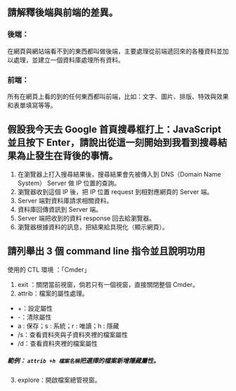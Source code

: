 ## 請解釋後端與前端的差異。
### 後端：
在網頁與網站端看不到的東西都叫做後端，主要處理從前端遞回來的各種資料並加以處理，並建立一個資料庫處理所有資料。

### 前端：
所有在網頁上看的到的任何東西都叫前端，比如：文字、圖片、排版、特效與效果和表單填寫等等。

## 假設我今天去 Google 首頁搜尋框打上：JavaScript 並且按下 Enter，請說出從這一刻開始到我看到搜尋結果為止發生在背後的事情。

1. 在瀏覽器上打入搜尋結果後，搜尋結果會先被傳入到 DNS（Domain Name System） Server 做 IP 位置的查詢。  
2. 瀏覽器收到這個 IP 後，把 IP 位置 request 到相對應網頁的 Server 端。
3. Server 端對資料庫請求相關資料。
4. 資料庫回傳資訊到 Server 端。
5. Server 端把收到的資料 response 回去給瀏覽器。
6. 瀏覽器根據資料的訊息，把結果給具現化（顯示網頁）。

## 請列舉出 3 個 command line 指令並且說明功用
使用的 CTL 環境 ：「Cmder」

1. exit ：關閉當前視窗，倘若只有一個視窗，直接關閉整個 Cmder。
2. attrib：檔案的屬性處理。　
* +：設定屬性 
* -：清除屬性
* a : 保存；s : 系統；r : 唯讀；h : 隱藏
* /s：查看資料夾與子資料夾裡的檔案屬性
* /d：查看資料夾裡的檔案屬性
##### 範例： `attrib +h 檔案名稱`把選擇的檔案新增隱藏屬性。 
3. explore：開啟檔案總管視窗。
